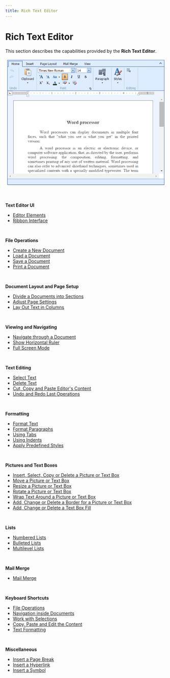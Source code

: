 ```yaml
---
title: Rich Text Editor
---
```

# Rich Text Editor
This section describes the capabilities provided by the **Rich Text Editor**.

![EUD_ASPxRichEdit_MainPicture](../images/Img117723.png)

&nbsp;

**Text Editor UI**
* [Editor Elements](../../interface-elements-for-web/articles/rich-text-editor/text-editor-ui/editor-elements.md)
* [Ribbon Interface](../../interface-elements-for-web/articles/rich-text-editor/text-editor-ui/ribbon-interface.md)

&nbsp;

**File Operations**
* [Create a New Document](../../interface-elements-for-web/articles/rich-text-editor/file-operations/create-a-new-document.md)
* [Load a Document](../../interface-elements-for-web/articles/rich-text-editor/file-operations/load-a-document.md)
* [Save a Document](../../interface-elements-for-web/articles/rich-text-editor/file-operations/save-a-document.md)
* [Print a Document](../../interface-elements-for-web/articles/rich-text-editor/file-operations/print-a-document.md)

&nbsp;

**Document Layout and Page Setup**
* [Divide a Documents into Sections](../../interface-elements-for-web/articles/rich-text-editor/document-layout-and-page-setup/divide-a-documents-into-sections.md)
* [Adjust Page Settings](../../interface-elements-for-web/articles/rich-text-editor/document-layout-and-page-setup/adjust-page-settings.md)
* [Lay Out Text in Columns](../../interface-elements-for-web/articles/rich-text-editor/document-layout-and-page-setup/lay-out-text-in-columns.md)

&nbsp;

**Viewing and Navigating**
* [Navigate through a Document](../../interface-elements-for-web/articles/rich-text-editor/viewing-and-navigating/navigate-through-a-document.md)
* [Show Horizontal Ruler](../../interface-elements-for-web/articles/rich-text-editor/viewing-and-navigating/show-horizontal-ruler.md)
* [Full Screen Mode](../../interface-elements-for-web/articles/rich-text-editor/viewing-and-navigating/full-screen-mode.md)

&nbsp;

**Text Editing**
* [Select Text](../../interface-elements-for-web/articles/rich-text-editor/text-editing/select-text.md)
* [Delete Text](../../interface-elements-for-web/articles/rich-text-editor/text-editing/delete-text.md)
* [Cut, Copy and Paste Editor's Content](../../interface-elements-for-web/articles/rich-text-editor/text-editing/cut-copy-and-paste-editor's-content.md)
* [Undo and Redo Last Operations](../../interface-elements-for-web/articles/rich-text-editor/text-editing/undo-and-redo-last-operations.md)

&nbsp;

**Formatting**
* [Format Text](../../interface-elements-for-web/articles/rich-text-editor/formatting/format-text.md)
* [Format Paragraphs](../../interface-elements-for-web/articles/rich-text-editor/formatting/format-paragraphs.md)
* [Using Tabs](../../interface-elements-for-web/articles/rich-text-editor/formatting/using-tabs.md)
* [Using Indents](../../interface-elements-for-web/articles/rich-text-editor/formatting/using-indents.md)
* [Apply Predefined Styles](../../interface-elements-for-web/articles/rich-text-editor/formatting/apply-predefined-styles.md)

&nbsp;

**Pictures and Text Boxes**
* [Insert, Select, Copy or Delete a Picture or Text Box](../../interface-elements-for-web/articles/rich-text-editor/pictures-and-text-boxes/insert-select-copy-or-delete-a-picture-or-text-box.md)
* [Move a Picture or Text Box](../../interface-elements-for-web/articles/rich-text-editor/pictures-and-text-boxes/move-a-picture-or-text-box.md)
* [Resize a Picture or Text Box](../../interface-elements-for-web/articles/rich-text-editor/pictures-and-text-boxes/resize-a-picture-or-text-box.md)
* [Rotate a Picture or Text Box](../../interface-elements-for-web/articles/rich-text-editor/pictures-and-text-boxes/rotate-a-picture-or-text-box.md)
* [Wrap Text Around a Picture or Text Box](../../interface-elements-for-web/articles/rich-text-editor/pictures-and-text-boxes/wrap-text-around-a-picture-or-text-box.md)
* [Add, Change or Delete a Border for a Picture or Text Box](../../interface-elements-for-web/articles/rich-text-editor/pictures-and-text-boxes/add-change-or-delete-a-border-for-a-picture-or-text-box.md)
* [Add, Change or Delete a Text Box Fill](../../interface-elements-for-web/articles/rich-text-editor/pictures-and-text-boxes/add-change-or-delete-a-text-box-fill.md)

&nbsp;

**Lists**
* [Numbered Lists](../../interface-elements-for-web/articles/rich-text-editor/lists/numbered-lists.md)
* [Bulleted Lists](../../interface-elements-for-web/articles/rich-text-editor/lists/bulleted-lists.md)
* [Multilevel Lists](../../interface-elements-for-web/articles/rich-text-editor/lists/multilevel-lists.md)

&nbsp;

**Mail Merge**
* [Mail Merge](../../interface-elements-for-web/articles/rich-text-editor/mail-merge.md)

&nbsp;

**Keyboard Shortcuts**
* [File Operations](../../interface-elements-for-web/articles/rich-text-editor/keyboard-shortcuts/file-operations.md)
* [Navigation inside Documents](../../interface-elements-for-web/articles/rich-text-editor/keyboard-shortcuts/navigation-inside-documents.md)
* [Work with Selections ](../../interface-elements-for-web/articles/rich-text-editor/keyboard-shortcuts/work-with-selections.md)
* [Copy, Paste and Edit the Content](../../interface-elements-for-web/articles/rich-text-editor/keyboard-shortcuts/copy-paste-and-edit-the-content.md)
* [Text Formatting](../../interface-elements-for-web/articles/rich-text-editor/keyboard-shortcuts/text-formatting.md)

&nbsp;

**Miscellaneous**
* [Insert a Page Break](../../interface-elements-for-web/articles/rich-text-editor/miscellaneous/insert-a-page-break.md)
* [Insert a Hyperlink](../../interface-elements-for-web/articles/rich-text-editor/miscellaneous/insert-a-hyperlink.md)
* [Insert a Symbol](../../interface-elements-for-web/articles/rich-text-editor/miscellaneous/insert-a-symbol.md)